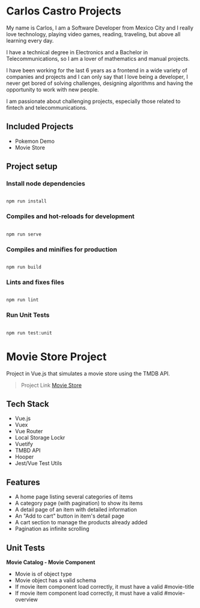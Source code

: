 # Carlos Castro Projects

My name is Carlos, I am a Software Developer from Mexico City and I really love technology, playing video games, reading, traveling, but above all learning every day.

I have a technical degree in Electronics and a Bachelor in Telecommunications, so I am a lover of mathematics and manual projects.

I have been working for the last 6 years as a frontend in a wide variety of companies and projects and I can only say that I love being a developer, I never get bored of solving challenges, designing algorithms and having the opportunity to work with new people.

I am passionate about challenging projects, especially those related to fintech and telecommunications.

## Included Projects

- Pokemon Demo
- Movie Store

## Project setup

### Install node dependencies

```

npm run install

```

### Compiles and hot-reloads for development

```

npm run serve

```

### Compiles and minifies for production

```

npm run build

```

### Lints and fixes files

```

npm run lint

```

### Run Unit Tests

```

npm run test:unit

```

# Movie Store Project

Project in Vue.js that simulates a movie store using the TMDB API.

> Project Link [Movie Store](https://www.carliink.com/movies/)

## Tech Stack

- Vue.js
- Vuex
- Vue Router
- Local Storage Lockr
- Vuetify
- TMBD API
- Hooper
- Jest/Vue Test Utils

## Features

- A home page listing several categories of items
- A category page (with pagination) to show its items
- A detail page of an item with detailed information
- An "Add to cart" button in item's detail page
- A cart section to manage the products already added
- Pagination as infinite scrolling

## Unit Tests

**Movie Catalog - Movie Component**

- Movie is of object type
- Movie object has a valid schema
- If movie item component load correctly, it must have a valid #movie-title
- If movie item component load correctly, it must have a valid #movie-overview
